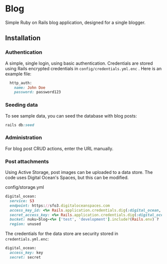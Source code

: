 # Blog

Simple Ruby on Rails blog application, designed for a single blogger.

## Installation


### Authentication

A simple, single login, using basic authentication. Credentials are stored using Rails encrypted credentials in `config/credentials.yml.enc`
. Here is an example file:

```ruby
  http_auth:
    name: John Doe
    password: password123
```

### Seeding data

To see sample data, you can seed the database with blog posts:

```ruby
rails db:seed
```

### Administration

For blog post CRUD actions, enter the URL manually.

### Post attachments

Using Active Storage, post images can be uploaded to a data store. The code uses Digital Ocean's Spaces, but this can be modified.

config/storage.yml

```ruby
digital_ocean:
  service: S3
  endpoint: https://sfo3.digitaloceanspaces.com
  access_key_id: <%= Rails.application.credentials.dig(:digital_ocean, :access_key) %>
  secret_access_key: <%= Rails.application.credentials.dig(:digital_ocean, :secret) %>
  bucket: nuku-blog-<%= ['test', 'development'].include?(Rails.env) ? 'development' : 'production'  %>
  region: unused
```

The credentials for the data store are security stored in `credentials.yml.enc`:

```ruby
digital_ocean:
  access_key: key
  secret: secret
```

